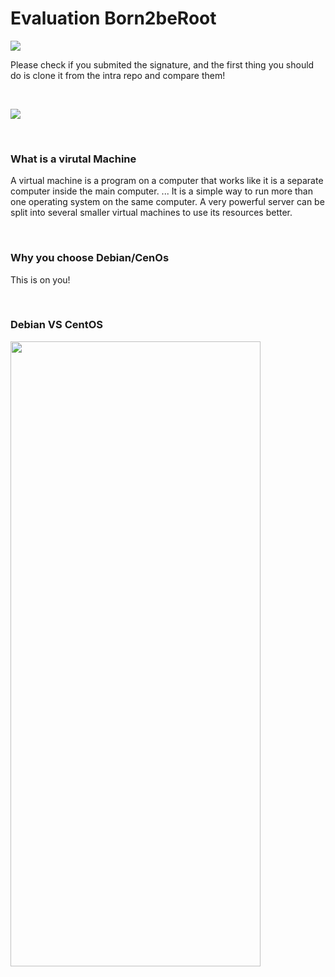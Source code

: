<h1> Evaluation Born2beRoot</h1>

<img src="https://cdn.discordapp.com/attachments/920049215504269342/922836718707687424/Screen_Shot_2021-12-10_at_11.50.52_AM.png">
</br>
<p> Please check if you submited the signature, and the first thing you should do is clone it from the intra repo and compare them!</p>
</br>
<p> <img src="https://cdn.discordapp.com/attachments/920049215504269342/922836719022247956/Screen_Shot_2021-12-10_at_11.51.07_AM.png"> </p>
</br>
<h3> What is a virutal Machine</h3>
<p> A virtual machine is a program on a computer that works like it is a separate computer inside the main computer. ... It is a simple way to run more than one operating system on the same computer. A very powerful server can be split into several smaller virtual machines to use its resources better.</p>
</br>
<h3> Why you choose Debian/CenOs</h3>
<p> This is on you!</p>
</br>
<h3> Debian VS CentOS</h3>
<p>  <img src="https://1gbits.com/uploads/tinymce/Suno/2021/01/26/60103c3a61497-debian-vs-centos-infograph.png" width="400px" height="1000px"></p>
<p> </p>
<p> </p>
<p> </p>
<p> </p>
<p> </p>
<p> </p>
<p> </p>
<p> </p>
<p> </p>
<p> </p>
<p> </p>
<p> </p>
